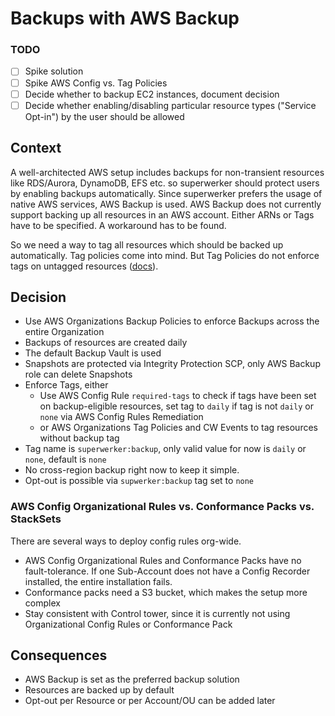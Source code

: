 
# Backups with AWS Backup

### TODO

 - [ ] Spike solution
 - [ ] Spike AWS Config vs. Tag Policies
 - [ ] Decide whether to backup EC2 instances, document decision
 - [ ] Decide whether enabling/disabling particular resource types ("Service Opt-in") by the user should be allowed 

## Context

A well-architected AWS setup includes backups for non-transient resources like RDS/Aurora, DynamoDB, EFS etc. so superwerker should protect users by enabling backups automatically.
Since superwerker prefers the usage of native AWS services, AWS Backup is used.
AWS Backup does not currently support backing up all resources in an AWS account. Either ARNs or Tags have to be specified. A workaround has to be found.

So we need a way to tag all resources which should be backed up automatically. Tag policies come into mind. But Tag Policies do not enforce tags on untagged resources ([docs](https://docs.aws.amazon.com/organizations/latest/userguide/orgs_manage_policies_tag-policies-enforcement.html)).

## Decision

- Use AWS Organizations Backup Policies to enforce Backups across the entire Organization
- Backups of resources are created daily
- The default Backup Vault is used
- Snapshots are protected via Integrity Protection SCP, only AWS Backup role can delete Snapshots 
- Enforce Tags, either
  - Use AWS Config Rule `required-tags` to check if tags have been set on backup-eligible resources, set tag to `daily` if tag is not `daily` or `none` via AWS Config Rules Remediation
  - or AWS Organizations Tag Policies and CW Events to tag resources without backup tag
- Tag name is `superwerker:backup`, only valid value for now is `daily` or `none`, default is `none`
- No cross-region backup right now to keep it simple.
- Opt-out is possible via `supwerker:backup` tag set to `none`

### AWS Config Organizational Rules vs. Conformance Packs vs. StackSets

There are several ways to deploy config rules org-wide.

 - AWS Config Organizational Rules and Conformance Packs have no fault-tolerance. If one Sub-Account does not have a Config Recorder installed, the entire installation fails.
 - Conformance packs need a S3 bucket, which makes the setup more complex
 - Stay consistent with Control tower, since it is currently not using Organizational Config Rules or Conformance Pack

## Consequences

- AWS Backup is set as the preferred backup solution
- Resources are backed up by default
- Opt-out per Resource or per Account/OU can be added later 
